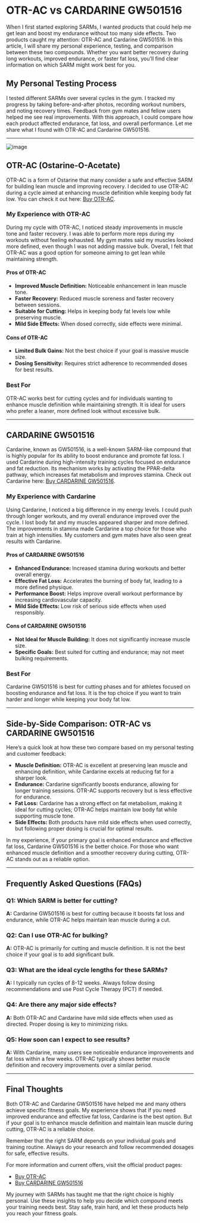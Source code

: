 <!-- Start of Article -->
<h1>OTR-AC vs CARDARINE GW501516</h1>

<p>When I first started exploring SARMs, I wanted products that could help me get lean and boost my endurance without too many side effects. Two products caught my attention: OTR-AC and Cardarine GW501516. In this article, I will share my personal experience, testing, and comparison between these two compounds. Whether you want better recovery during long workouts, improved endurance, or faster fat loss, you’ll find clear information on which SARM might work best for you.</p>

<h2>My Personal Testing Process</h2>
<p>I tested different SARMs over several cycles in the gym. I tracked my progress by taking before-and-after photos, recording workout numbers, and noting recovery times. Feedback from gym mates and fellow users helped me see real improvements. With this approach, I could compare how each product affected endurance, fat loss, and overall performance. Let me share what I found with OTR-AC and Cardarine GW501516.</p>

<hr />

![image](https://github.com/user-attachments/assets/98318fdb-3a00-4e46-bf79-53910d664ce7)

<h2>OTR-AC (Ostarine-O-Acetate)</h2>
<p>OTR-AC is a form of Ostarine that many consider a safe and effective SARM for building lean muscle and improving recovery. I decided to use OTR-AC during a cycle aimed at enhancing muscle definition while keeping body fat low. You can check it out here: <a href="https://www.chemyo.com/product/otr-ac-solution/?campaign=github&ref=166" target="_blank">Buy OTR-AC</a>.</p>

<h3>My Experience with OTR-AC</h3>
<p>During my cycle with OTR-AC, I noticed steady improvements in muscle tone and faster recovery. I was able to perform more reps during my workouts without feeling exhausted. My gym mates said my muscles looked more defined, even though I was not adding massive bulk. Overall, I felt that OTR-AC was a good option for someone aiming to get lean while maintaining strength.</p>

<h4>Pros of OTR-AC</h4>
<ul>
  <li><strong>Improved Muscle Definition:</strong> Noticeable enhancement in lean muscle tone.</li>
  <li><strong>Faster Recovery:</strong> Reduced muscle soreness and faster recovery between sessions.</li>
  <li><strong>Suitable for Cutting:</strong> Helps in keeping body fat levels low while preserving muscle.</li>
  <li><strong>Mild Side Effects:</strong> When dosed correctly, side effects were minimal.</li>
</ul>

<h4>Cons of OTR-AC</h4>
<ul>
  <li><strong>Limited Bulk Gains:</strong> Not the best choice if your goal is massive muscle size.</li>
  <li><strong>Dosing Sensitivity:</strong> Requires strict adherence to recommended doses for best results.</li>
</ul>

<h3>Best For</h3>
<p>OTR-AC works best for cutting cycles and for individuals wanting to enhance muscle definition while maintaining strength. It is ideal for users who prefer a leaner, more defined look without excessive bulk.</p>

<hr />

<h2>CARDARINE GW501516</h2>
<p>Cardarine, known as GW501516, is a well-known SARM-like compound that is highly popular for its ability to boost endurance and promote fat loss. I used Cardarine during high-intensity training cycles focused on endurance and fat reduction. Its mechanism works by activating the PPAR-delta pathway, which increases fat metabolism and improves stamina. Check out Cardarine here: <a href="https://www.wb22trk.com/cmp/MJH8GQ/4HFK9N/?source_id=github" target="_blank">Buy CARDARINE GW501516</a>.</p>

<h3>My Experience with Cardarine</h3>
<p>Using Cardarine, I noticed a big difference in my energy levels. I could push through longer workouts, and my overall endurance improved over the cycle. I lost body fat and my muscles appeared sharper and more defined. The improvements in stamina made Cardarine a top choice for those who train at high intensities. My customers and gym mates have also seen great results with Cardarine.</p>

<h4>Pros of CARDARINE GW501516</h4>
<ul>
  <li><strong>Enhanced Endurance:</strong> Increased stamina during workouts and better overall energy.</li>
  <li><strong>Effective Fat Loss:</strong> Accelerates the burning of body fat, leading to a more defined physique.</li>
  <li><strong>Performance Boost:</strong> Helps improve overall workout performance by increasing cardiovascular capacity.</li>
  <li><strong>Mild Side Effects:</strong> Low risk of serious side effects when used responsibly.</li>
</ul>

<h4>Cons of CARDARINE GW501516</h4>
<ul>
  <li><strong>Not Ideal for Muscle Building:</strong> It does not significantly increase muscle size.</li>
  <li><strong>Specific Goals:</strong> Best suited for cutting and endurance; may not meet bulking requirements.</li>
</ul>

<h3>Best For</h3>
<p>Cardarine GW501516 is best for cutting phases and for athletes focused on boosting endurance and fat loss. It is the top choice if you want to train harder and longer while keeping your body fat low.</p>

<hr />

<h2>Side-by-Side Comparison: OTR-AC vs CARDARINE GW501516</h2>
<p>Here’s a quick look at how these two compare based on my personal testing and customer feedback:</p>
<ul>
  <li><strong>Muscle Definition:</strong> OTR-AC is excellent at preserving lean muscle and enhancing definition, while Cardarine excels at reducing fat for a sharper look.</li>
  <li><strong>Endurance:</strong> Cardarine significantly boosts endurance, allowing for longer training sessions. OTR-AC supports recovery but is less effective for endurance.</li>
  <li><strong>Fat Loss:</strong> Cardarine has a strong effect on fat metabolism, making it ideal for cutting cycles; OTR-AC helps maintain low body fat while supporting muscle tone.</li>
  <li><strong>Side Effects:</strong> Both products have mild side effects when used correctly, but following proper dosing is crucial for optimal results.</li>
</ul>
<p>In my experience, if your primary goal is enhanced endurance and effective fat loss, Cardarine GW501516 is the better choice. For those who want enhanced muscle definition and a smoother recovery during cutting, OTR-AC stands out as a reliable option.</p>

<hr />

<h2>Frequently Asked Questions (FAQs)</h2>

<h3>Q1: Which SARM is better for cutting?</h3>
<p><strong>A:</strong> Cardarine GW501516 is best for cutting because it boosts fat loss and endurance, while OTR-AC helps maintain lean muscle during a cut.</p>

<h3>Q2: Can I use OTR-AC for bulking?</h3>
<p><strong>A:</strong> OTR-AC is primarily for cutting and muscle definition. It is not the best choice if your goal is to add significant bulk.</p>

<h3>Q3: What are the ideal cycle lengths for these SARMs?</h3>
<p><strong>A:</strong> I typically run cycles of 8-12 weeks. Always follow dosing recommendations and use Post Cycle Therapy (PCT) if needed.</p>

<h3>Q4: Are there any major side effects?</h3>
<p><strong>A:</strong> Both OTR-AC and Cardarine have mild side effects when used as directed. Proper dosing is key to minimizing risks.</p>

<h3>Q5: How soon can I expect to see results?</h3>
<p><strong>A:</strong> With Cardarine, many users see noticeable endurance improvements and fat loss within a few weeks. OTR-AC typically shows better muscle definition and recovery improvements over a similar period.</p>

<hr />

<h2>Final Thoughts</h2>
<p>Both OTR-AC and Cardarine GW501516 have helped me and many others achieve specific fitness goals. My experience shows that if you need improved endurance and effective fat loss, Cardarine is the best option. But if your goal is to enhance muscle definition and maintain lean muscle during cutting, OTR-AC is a reliable choice.</p>
<p>Remember that the right SARM depends on your individual goals and training routine. Always do your research and follow recommended dosages for safe, effective results.</p>
<p>For more information and current offers, visit the official product pages:</p>
<ul>
  <li><a href="https://www.chemyo.com/product/otr-ac-solution/?campaign=github&ref=166" target="_blank">Buy OTR-AC</a></li>
  <li><a href="https://www.wb22trk.com/cmp/MJH8GQ/4HFK9N/?source_id=github" target="_blank">Buy CARDARINE GW501516</a></li>
</ul>

<p>My journey with SARMs has taught me that the right choice is highly personal. Use these insights to help you decide which compound meets your training needs best. Stay safe, train hard, and let these products help you reach your fitness goals.</p>

<!-- End of Article -->
